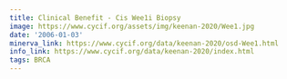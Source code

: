 ```yaml
---
title: Clinical Benefit - Cis Wee1i Biopsy
image: https://www.cycif.org/assets/img/keenan-2020/Wee1.jpg
date: '2006-01-03'
minerva_link: https://www.cycif.org/data/keenan-2020/osd-Wee1.html
info_link: https://www.cycif.org/data/keenan-2020/index.html
tags: BRCA
---
```

